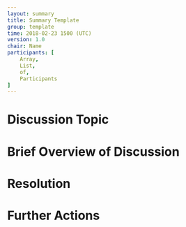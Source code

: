 ```yaml
---
layout: summary
title: Summary Template
group: template
time: 2018-02-23 1500 (UTC)
version: 1.0
chair: Name
participants: [
    Array,
    List,
    of,
    Participants
]
---
```


# Discussion Topic

# Brief Overview of Discussion

# Resolution

# Further Actions
